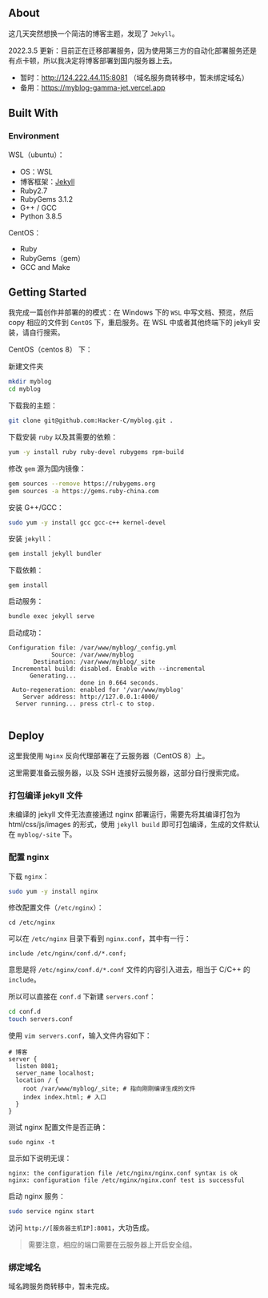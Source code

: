 ## About

这几天突然想换一个简洁的博客主题，发现了 `Jekyll`。

2022.3.5 更新：目前正在迁移部署服务，因为使用第三方的自动化部署服务还是有点卡顿，所以我决定将博客部署到国内服务器上去。

- 暂时：http://124.222.44.115:8081  （域名服务商转移中，暂未绑定域名）
- 备用：https://myblog-gamma-jet.vercel.app

## Built With

### Environment 

WSL（ubuntu）：

- OS：WSL
- 博客框架：[Jekyll ](https://jekyllrb.com)
- Ruby2.7
- RubyGems 3.1.2
- G++ / GCC
- Python 3.8.5

CentOS：

- Ruby 
- RubyGems（gem）
- GCC and Make

## Getting Started

我完成一篇创作并部署的的模式：在 Windows 下的 `WSL` 中写文档、预览，然后 copy 相应的文件到 `CentOS` 下，重启服务。在 WSL 中或者其他终端下的 jekyll 安装，请自行搜索。

CentOS（centos 8） 下：

新建文件夹

```bash
mkdir myblog
cd myblog
```

下载我的主题：

```bash
git clone git@github.com:Hacker-C/myblog.git .
```

下载安装 `ruby` 以及其需要的依赖：

```bash
yum -y install ruby ruby-devel rubygems rpm-build
```

修改 `gem` 源为国内镜像：

```bash
gem sources --remove https://rubygems.org
gem sources -a https://gems.ruby-china.com
```

安装 G++/GCC：

```bash
sudo yum -y install gcc gcc-c++ kernel-devel
```

安装 `jekyll`：

```bash
gem install jekyll bundler
```

下载依赖：

```
gem install
```

启动服务：

```bash
bundle exec jekyll serve
```

启动成功：

```
Configuration file: /var/www/myblog/_config.yml
            Source: /var/www/myblog
       Destination: /var/www/myblog/_site
 Incremental build: disabled. Enable with --incremental
      Generating... 
                    done in 0.664 seconds.
 Auto-regeneration: enabled for '/var/www/myblog'
    Server address: http://127.0.0.1:4000/
  Server running... press ctrl-c to stop.
  
```

## Deploy

这里我使用 `Nginx` 反向代理部署在了云服务器（CentOS 8）上。

这里需要准备云服务器，以及 SSH 连接好云服务器，这部分自行搜索完成。

### 打包编译 jekyll 文件

未编译的 jekyll 文件无法直接通过 nginx 部署运行，需要先将其编译打包为 html/css/js/images 的形式，使用 `jekyll build` 即可打包编译，生成的文件默认在 `myblog/-site` 下。

### 配置 nginx 

下载 `nginx`：

```bash
sudo yum -y install nginx
```

修改配置文件（`/etc/nginx`）：

```
cd /etc/nginx
```

可以在 `/etc/nginx` 目录下看到 `nginx.conf`，其中有一行：

```nginx
include /etc/nginx/conf.d/*.conf;
```

意思是将 `/etc/nginx/conf.d/*.conf` 文件的内容引入进去，相当于 C/C++ 的 `include`。

所以可以直接在 `conf.d` 下新建 `servers.conf`：

```bash
cd conf.d
touch servers.conf
```

使用 `vim servers.conf`，输入文件内容如下：

```nginx
# 博客
server {
  listen 8081;
  server_name localhost;
  location / {
    root /var/www/myblog/_site; # 指向刚刚编译生成的文件
    index index.html; # 入口
  }
}
```

测试 nginx 配置文件是否正确：

```
sudo nginx -t
```

显示如下说明无误：

```
nginx: the configuration file /etc/nginx/nginx.conf syntax is ok
nginx: configuration file /etc/nginx/nginx.conf test is successful
```

启动 nginx 服务：

```bash
sudo service nginx start
```

访问 `http://[服务器主机IP]:8081`，大功告成。

> 需要注意，相应的端口需要在云服务器上开启安全组。

### 绑定域名

域名跨服务商转移中，暂未完成。